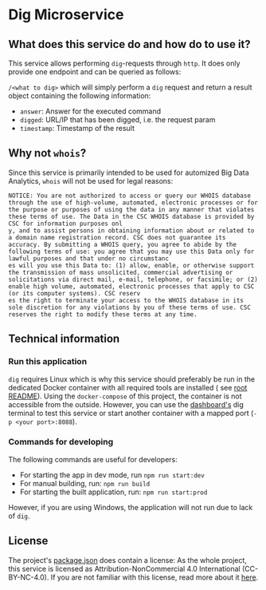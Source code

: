 # Dig Microservice

## What does this service do and how do to use it?

This service allows performing `dig`-requests through `http`. It does only provide one endpoint and can be queried as
follows:

`/<what to dig>` which will simply perform a `dig` request and return a result object containing the following
information:

- `answer`: Answer for the executed command
- `digged`: URL/IP that has been digged, i.e. the request param
- `timestamp`: Timestamp of the result

## Why not `whois`?

Since this service is primarily intended to be used for automized Big Data Analytics, `whois` will not be used for legal
reasons:

```
NOTICE: You are not authorized to access or query our WHOIS database through the use of high-volume, automated, electronic processes or for the purpose or purposes of using the data in any manner that violates these terms of use. The Data in the CSC WHOIS database is provided by CSC for information purposes onl
y, and to assist persons in obtaining information about or related to a domain name registration record. CSC does not guarantee its accuracy. By submitting a WHOIS query, you agree to abide by the following terms of use: you agree that you may use this Data only for lawful purposes and that under no circumstanc
es will you use this Data to: (1) allow, enable, or otherwise support the transmission of mass unsolicited, commercial advertising or solicitations via direct mail, e-mail, telephone, or facsimile; or (2) enable high volume, automated, electronic processes that apply to CSC (or its computer systems). CSC reserv
es the right to terminate your access to the WHOIS database in its sole discretion for any violations by you of these terms of use. CSC reserves the right to modify these terms at any time.
```

## Technical information

### Run this application

`dig` requires Linux which is why this service should preferably be run in the dedicated Docker container with all
required tools are installed (
see [root README](../../README.md)). Using the `docker-compose` of this project, the container is not accessible from
the outside. However, you can use the [dashboard's](../dashboard/README.md) dig terminal to test this service or start
another container with a mapped port (`-p <your port>:8088`).

### Commands for developing

The following commands are useful for developers:

- For starting the app in dev mode, run `npm run start:dev`
- For manual building, run: `npm run build`
- For starting the built application, run: `npm run start:prod`

However, if you are using Windows, the application will not run due to lack of `dig`.

## License

The project's [package.json](./package.json) does contain a license: As the whole project, this service is licensed as
Attribution-NonCommercial 4.0 International (CC-BY-NC-4.0). If you are not familiar with this license, read more about
it [here](https://creativecommons.org/licenses/by-nc/4.0/).

